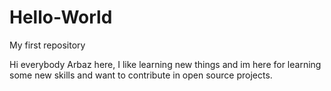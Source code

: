 # Hello-World
My first repository

Hi everybody
Arbaz here, I like learning new things and im here for learning some new skills and want to contribute in open source projects.
